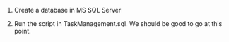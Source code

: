 1. Create a database in MS SQL Server

2. Run the script in TaskManagement.sql. We should be good to go at this point. 
